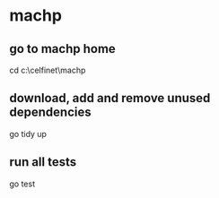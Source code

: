 # machp

## go to machp home
cd c:\celfinet\machp

## download, add and remove unused dependencies
go tidy up

## run all tests
go test